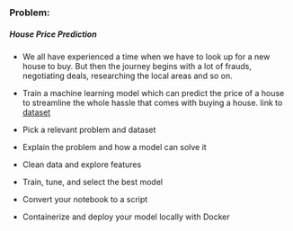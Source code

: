 
### Problem:

##### House Price Prediction 
- We all have experienced a time when we have to look up for a new house to buy. But then the journey begins with a lot of frauds, negotiating deals, researching the local areas and so on.

- Train a machine learning model which can predict the price of a house to streamline the whole hassle that comes with buying a house.
link to [dataset](https://media.geeksforgeeks.org/wp-content/uploads/20240905183434/HousePricePrediction.xlsx)


- Pick a relevant problem and dataset
- Explain the problem and how a model can solve it
- Clean data and explore features
- Train, tune, and select the best model
- Convert your notebook to a script
- Containerize and deploy your model locally with Docker

